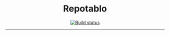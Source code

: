 <div align="center">
<h1>Repotablo</h1>

<a href="https://github.com/azzamsa/repotablo/workflows/ci.yml">
    <img src="https://github.com/azzamsa/repotablo/workflows/ci/badge.svg" alt="Build status" />
</a>

</div>

---
